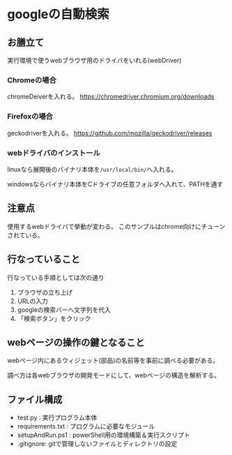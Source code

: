 # googleの自動検索

## お膳立て
実行環境で使うwebブラウザ用のドライバをいれる(webDriver)

### Chromeの場合

chromeDeiverを入れる。
https://chromedriver.chromium.org/downloads

### Firefoxの場合

geckodriverを入れる。
https://github.com/mozilla/geckodriver/releases

### webドライバのインストール

linuxなら展開後のバイナリ本体を`/usr/local/bin/`へ入れる。

windowsならバイナリ本体をCドライブの任意フォルダへ入れて、PATHを通す

## 注意点
使用するwebドライバで挙動が変わる。
このサンプルはchrome向けにチューンされている。

## 行なっていること

行なっている手順としては次の通り

1. ブラウザの立ち上げ
2. URLの入力
3. googleの検索バーへ文字列を代入
4. 「検索ボタン」をクリック

## webページの操作の鍵となること

webページ内にあるウィジェット(部品)の名前等を事前に調べる必要がある。

調べ方は各webブラウザの開発モードにして、webページの構造を解析する。

## ファイル構成

- test.py : 実行プログラム本体
- requirements.txt : プログラムに必要なモジュール
- setupAndRun.ps1 : powerShell用の環境構築＆実行スクリプト
- .gitignore: gitで管理しないファイルとディレクトリの設定